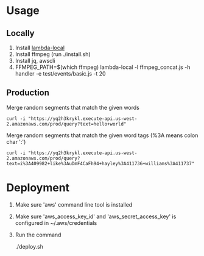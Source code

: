 # Usage

## Locally 

1. Install [lambda-local](https://www.npmjs.com/package/lambda-local)
2. Install ffmpeg (run ./install.sh)
3. Install jq, awscli
3. FFMPEG_PATH=$(which ffmpeg) lambda-local -l ffmpeg_concat.js -h handler -e test/events/basic.js -t 20

## Production

Merge random segments that match the given words

    curl -i "https://yq2h3krykl.execute-api.us-west-2.amazonaws.com/prod/query?text=hello+world"

Merge random segments that match the given word tags (%3A means colon char ':')

    curl -i "https://yq2h3krykl.execute-api.us-west-2.amazonaws.com/prod/query?text=i%3A409982+like%3AuDmF4CaFh94+hayley%3A411736+williams%3A411737"


# Deployment

1. Make sure 'aws' command line tool is installed
2. Make sure 'aws_access_key_id' and 'aws_secret_access_key' is configured in ~/.aws/credentials
3. Run the command

    ./deploy.sh







